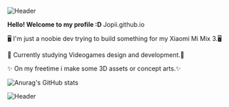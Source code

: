 ![Header](https://github.com/Jopii/profile/blob/main/BANNER.png "Header")


  **Hello! Welcome to my profile :D**     Jopii.github.io

🖥️ I'm just a noobie dev trying to build something for my Xiaomi Mi Mix 3.🖥️

🏹 Currently studying Videogames design and development.🏹

✨ On my freetime i make some 3D assets or concept arts.✨


![Anurag's GitHub stats](https://github-readme-stats.vercel.app/api?username=Jopii&show_icons=true&theme=merko)


![Header](https://github.com/Jopii/profile/blob/main/BANNER2.png "Header")
